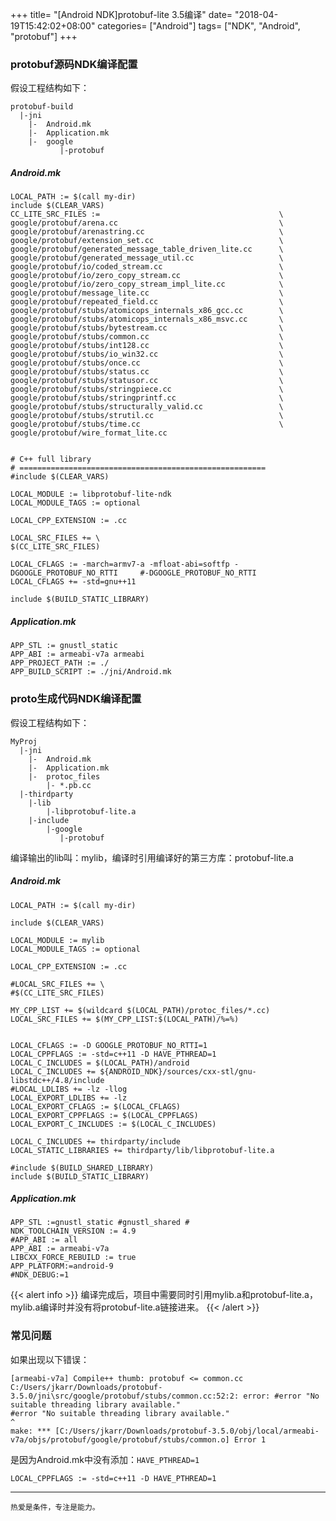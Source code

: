 +++
title= "[Android NDK]protobuf-lite 3.5编译"
date= "2018-04-19T15:42:02+08:00"
categories= ["Android"]
tags= ["NDK", "Android", "protobuf"]
+++


### protobuf源码NDK编译配置

假设工程结构如下：

    protobuf-build
      |-jni
        |-  Android.mk
        |-  Application.mk
        |-  google
               |-protobuf

##### Android.mk

    LOCAL_PATH := $(call my-dir)  
    include $(CLEAR_VARS)  
    CC_LITE_SRC_FILES := 										\
    google/protobuf/arena.cc                                    \
    google/protobuf/arenastring.cc                              \
    google/protobuf/extension_set.cc                            \
    google/protobuf/generated_message_table_driven_lite.cc      \
    google/protobuf/generated_message_util.cc                   \
    google/protobuf/io/coded_stream.cc                          \
    google/protobuf/io/zero_copy_stream.cc                      \
    google/protobuf/io/zero_copy_stream_impl_lite.cc            \
    google/protobuf/message_lite.cc                             \
    google/protobuf/repeated_field.cc                           \
    google/protobuf/stubs/atomicops_internals_x86_gcc.cc        \
    google/protobuf/stubs/atomicops_internals_x86_msvc.cc       \
    google/protobuf/stubs/bytestream.cc                         \
    google/protobuf/stubs/common.cc                             \
    google/protobuf/stubs/int128.cc                             \
    google/protobuf/stubs/io_win32.cc                           \
    google/protobuf/stubs/once.cc                               \
    google/protobuf/stubs/status.cc                             \
    google/protobuf/stubs/statusor.cc                           \
    google/protobuf/stubs/stringpiece.cc                        \
    google/protobuf/stubs/stringprintf.cc                       \
    google/protobuf/stubs/structurally_valid.cc                 \
    google/protobuf/stubs/strutil.cc                            \
    google/protobuf/stubs/time.cc                               \
    google/protobuf/wire_format_lite.cc

      
    # C++ full library  
    # =======================================================  
    #include $(CLEAR_VARS)  
      
    LOCAL_MODULE := libprotobuf-lite-ndk
    LOCAL_MODULE_TAGS := optional  
      
    LOCAL_CPP_EXTENSION := .cc  
      
    LOCAL_SRC_FILES += \
    $(CC_LITE_SRC_FILES)                                         
      
    LOCAL_CFLAGS := -march=armv7-a -mfloat-abi=softfp -DGOOGLE_PROTOBUF_NO_RTTI     #-DGOOGLE_PROTOBUF_NO_RTTI  
    LOCAL_CFLAGS += -std=gnu++11

    include $(BUILD_STATIC_LIBRARY)  
    
##### Application.mk
    
    APP_STL := gnustl_static  
    APP_ABI := armeabi-v7a armeabi  
    APP_PROJECT_PATH := ./  
    APP_BUILD_SCRIPT := ./jni/Android.mk  


### proto生成代码NDK编译配置


假设工程结构如下：

    MyProj
      |-jni
        |-  Android.mk
        |-  Application.mk
        |-  protoc_files
            |- *.pb.cc
      |-thirdparty
        |-lib
            |-libprotobuf-lite.a
        |-include
            |-google
               |-protobuf

编译输出的lib叫：mylib，编译时引用编译好的第三方库：protobuf-lite.a
               
##### Android.mk
    
    LOCAL_PATH := $(call my-dir) 

    include $(CLEAR_VARS)  
      
    LOCAL_MODULE := mylib
    LOCAL_MODULE_TAGS := optional  
      
    LOCAL_CPP_EXTENSION := .cc  
      
    #LOCAL_SRC_FILES += \
    #$(CC_LITE_SRC_FILES)                                         

    MY_CPP_LIST += $(wildcard $(LOCAL_PATH)/protoc_files/*.cc)
    LOCAL_SRC_FILES += $(MY_CPP_LIST:$(LOCAL_PATH)/%=%)


    LOCAL_CFLAGS := -D GOOGLE_PROTOBUF_NO_RTTI=1
    LOCAL_CPPFLAGS := -std=c++11 -D HAVE_PTHREAD=1
    LOCAL_C_INCLUDES = $(LOCAL_PATH)/android
    LOCAL_C_INCLUDES += ${ANDROID_NDK}/sources/cxx-stl/gnu-        libstdc++/4.8/include
    #LOCAL_LDLIBS += -lz -llog
    LOCAL_EXPORT_LDLIBS += -lz
    LOCAL_EXPORT_CFLAGS := $(LOCAL_CFLAGS)
    LOCAL_EXPORT_CPPFLAGS := $(LOCAL_CPPFLAGS)
    LOCAL_EXPORT_C_INCLUDES := $(LOCAL_C_INCLUDES)

    LOCAL_C_INCLUDES += thirdparty/include
    LOCAL_STATIC_LIBRARIES += thirdparty/lib/libprotobuf-lite.a

    #include $(BUILD_SHARED_LIBRARY)
    include $(BUILD_STATIC_LIBRARY)

##### Application.mk

    APP_STL :=gnustl_static #gnustl_shared # 
    NDK_TOOLCHAIN_VERSION := 4.9
    #APP_ABI := all
    APP_ABI := armeabi-v7a
    LIBCXX_FORCE_REBUILD := true
    APP_PLATFORM:=android-9
    #NDK_DEBUG:=1
    
{{< alert info >}}
编译完成后，项目中需要同时引用mylib.a和protobuf-lite.a，mylib.a编译时并没有将protobuf-lite.a链接进来。
{{< /alert >}}

### 常见问题

如果出现以下错误：

    [armeabi-v7a] Compile++ thumb: protobuf <= common.cc
    C:/Users/jkarr/Downloads/protobuf-
    3.5.0/jni\src/google/protobuf/stubs/common.cc:52:2: error: #error "No 
    suitable threading library available."
    #error "No suitable threading library available."
    ^
    make: *** [C:/Users/jkarr/Downloads/protobuf-3.5.0/obj/local/armeabi-
    v7a/objs/protobuf/google/protobuf/stubs/common.o] Error 1

是因为Android.mk中没有添加：`HAVE_PTHREAD=1`

    LOCAL_CPPFLAGS := -std=c++11 -D HAVE_PTHREAD=1

***
`热爱是条件，专注是能力。`